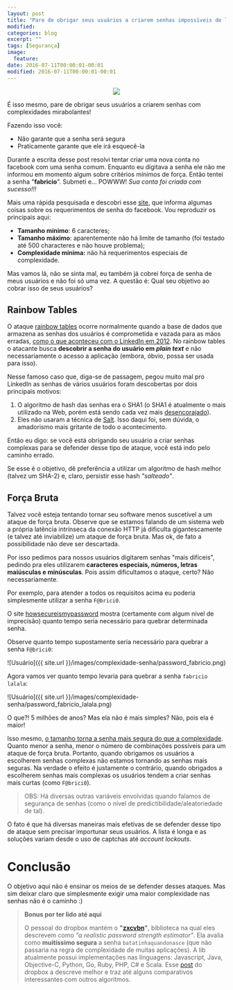 ```yaml
---
layout: post
title: "Pare de obrigar seus usuários a criarem senhas impossíveis de lembrar"
modified:
categories: blog
excerpt: ""
tags: [Segurança]
image:
  feature:
date: 2016-07-11T00:00:01-00:01
modified: 2016-07-11T00:00:01-00:01
---
```


<div style="text-align:center">
  <img style="text-align: center;" src="{{ site.url }}/images/complexidade-senha/usuario-confuso.png">
</div>

É isso mesmo, pare de obrigar seus usuários a criarem senhas com complexidades mirabolantes! 

Fazendo isso você:

* Não garante que a senha será segura
* Praticamente garante que ele irá esquecê-la

Durante a escrita desse post resolvi tentar criar uma nova conta no facebook com uma senha comum. Enquanto eu digitava a senha ele não me informou em momento algum sobre critérios mínimos de força. Então tentei a senha "**fabricio**". Submeti e... POWWW! *Sua conta foi criada com sucesso!!!* 

Mais uma rápida pesquisada e descobri esse [site](http://www.passwordpit.com/facebook-password-requirements/),   que informa algumas coisas sobre os requerimentos de senha do facebook. Vou reproduzir os principais aqui:

* **Tamanho mínimo**: 6 caracteres;
* **Tamanho máximo**: aparentemente não há limite de tamanho (foi testado até 500 characteres e não houve problema);
* **Complexidade mínima:** não há requerimentos especiais de complexidade. 
 
Mas vamos lá, não se sinta mal, eu também já cobrei força de senha de meus usuários e não foi só uma vez. A questão é: Qual seu objetivo ao cobrar isso de seus usuários?

## Rainbow Tables

O ataque [rainbow tables](http://stackoverflow.com/a/1012793/890890) ocorre normalmente quando a base de dados que armazena as senhas dos usuários é comprometida e vazada para as mãos erradas, [como o que aconteceu com o LinkedIn em 2012](https://www.troyhunt.com/observations-and-thoughts-on-the-linkedin-data-breach/). No rainbow tables o atacante busca **descobrir a senha do usuário em *plain text*** e não necessariamente o acesso a aplicação (embora, óbvio, possa ser usada para isso).

Nesse famoso caso que, diga-se de passagem, pegou muito mal pro LinkedIn as senhas de vários usuários foram descobertas por dois principais motivos:

1. O algoritmo de hash das senhas era o SHA1 (o SHA1 é atualmente o mais utilizado na Web, porém está sendo cada vez mais [desencorajado](https://konklone.com/post/why-google-is-hurrying-the-web-to-kill-sha-1)).
2. Eles não usaram a técnica de [Salt](https://crackstation.net/hashing-security.htm). Isso daqui foi, sem dúvida, o amadorismo mais gritante de todo o acontecimento. 

Então eu digo: se você está obrigando seu usuário a criar senhas complexas para se defender desse tipo de ataque, você está indo pelo caminho errado.

Se esse é o objetivo, dê preferência a utilizar um algoritmo de hash melhor (talvez um SHA-2) e, claro, persistir esse hash *"salteado"*.

## Força Bruta 

Talvez você esteja tentando tornar seu software menos suscetível a um ataque de força bruta. Observe que se estamos falando de um sistema web a própria latência intrínseca da conexão HTTP já dificulta gigantescamente (e talvez até inviabilize) um ataque de força bruta. Mas ok, de fato a possibilidade não deve ser descartada. 

Por isso pedimos para nossos usuários digitarem senhas "mais difíceis", pedindo pra eles utilizarem **caracteres especiais, números, letras maiúsculas e minúsculas**. Pois assim dificultamos o ataque, certo? Não necessariamente.

Por exemplo, para atender a todos os requisitos acima eu poderia simplesmente utilizar a senha `F@brici0`.

O site [howsecureismypassword](https://howsecureismypassword.net/) mostra (certamente com algum nível de imprecisão) quanto tempo seria necessário para quebrar determinada senha.

Observe quanto tempo supostamente seria necessário para quebrar a senha `F@brici0`:

![Usuário]({{ site.url }}/images/complexidade-senha/password_fabricio.png)

Agora vamos ver quanto tempo levaria para quebrar a senha `fabricio lalala`:

![Usuário]({{ site.url }}/images/complexidade-senha/password_fabricio_lalala.png)

O que?! 5 milhões de anos? Mas ela não é mais simples? Não, pois ela é maior!

Isso mesmo, [o tamanho torna a senha mais segura do que a complexidade](http://crambler.com/password-security-why-secure-passwords-need-length-over-complexity/). Quanto menor a senha, menor o número de combinações possíveis para um ataque de força bruta. Portanto, quando obrigamos os usuários a escolherem senhas complexas não estamos tornando as senhas mais seguras. Na verdade o efeito é justamente o contrário, quando obrigados a escolherem senhas mais complexas os usuários tendem a criar senhas mais curtas (como `F@brici0`).

> OBS: Há diversas outras variáveis envolvidas quando falamos de segurança de senhas (como o   nível de predictibilidade/aleatoriedade de tal).

O fato é que há diversas maneiras mais efetivas de se defender desse tipo de ataque sem precisar importunar seus usuários. A lista é longa e as soluções variam desde o uso de captchas até *account lockouts*. 

# Conclusão

O objetivo aqui não é ensinar os meios de se defender desses ataques. Mas sim deixar claro que simplesmente exigir uma maior complexidade nas senhas não é o caminho :)

> **Bonus por ter lido até aqui** 
> 
> O pessoal do dropbox mantém o **"[zxcvbn](https://github.com/dropbox/zxcvbn)"**, biblioteca na qual eles descrevem como *"a realistic password strength estimator"*. Ela avalia como **muitíssimo segura** a senha `batatinhaquandonasce` (que não passaria na regra de complexidade de muitas aplicações). A lib atualmente possui implementações nas linguagens: Javascript, Java, Objective-C, Python, Go, Ruby, PHP, C# e Scala. Esse [post](https://blogs.dropbox.com/tech/2012/04/zxcvbn-realistic-password-strength-estimation/) do dropbox a descreve melhor e traz até alguns comparativos interessantes com outros algoritmos.
